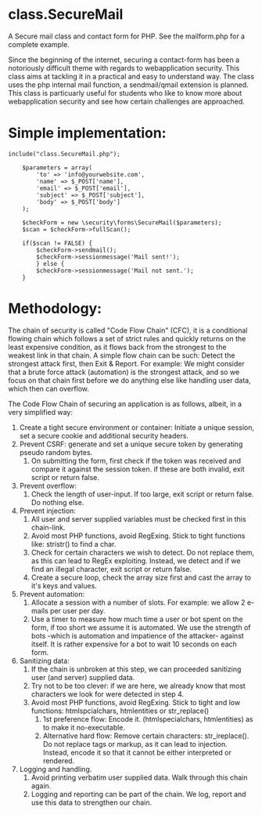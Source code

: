# class.SecureMail

A Secure mail class and contact form for PHP. See the mailform.php for a complete example.

Since the beginning of the internet, securing a contact-form has been a notoriously difficult theme with regards to webapplication security. This class aims at tackling it in a practical and easy to understand way. The class uses the php internal mail function, a sendmail/qmail extension is planned. This class is particuarly useful for students who like to know more about webapplication security and see how certain challenges are approached. 

# Simple implementation:

    include("class.SecureMail.php");

		$parameters = array( 
			'to' => 'info@yourwebsite.com',
			'name' => $_POST['name'],
			'email' => $_POST['email'],			
			'subject' => $_POST['subject'],
			'body' => $_POST['body']
		);
			
		$checkForm = new \security\forms\SecureMail($parameters);
		$scan = $checkForm->fullScan(); 
			
		if($scan != FALSE) {
			$checkForm->sendmail();
			$checkForm->sessionmessage('Mail sent!'); 
			} else {
			$checkForm->sessionmessage('Mail not sent.');
		}
		
# Methodology:

The chain of security is called "Code Flow Chain" (CFC), it is a conditional flowing chain which follows a set of strict rules and quickly returns on the least expensive condition, as it flows back from the strongest to the weakest link in that chain. A simple flow chain can be such: Detect the strongest attack first, then Exit & Report. For example: We might consider that a brute force attack (automation) is the strongest attack, and so we focus on that chain first before we do anything else like handling user data, which then can overflow.

The Code Flow Chain of securing an application is as follows, albeit, in a very simplified way:

1. Create a tight secure environment or container: Initiate a unique session, set a secure cookie and additional security headers. 
2. Prevent CSRF: generate and set a unique secure token by generating pseudo random bytes. 
	1. On submitting the form, first check if the token was received and compare it against the session token.
	if these are both invalid, exit script or return false.
3. Prevent overflow: 
	1. Check the length of user-input. If too large, exit script or return false. Do nothing else.
4. Prevent injection: 
	1. All user and server supplied variables must be checked first in this chain-link.
	2. Avoid most PHP functions, avoid RegExing. Stick to tight functions like: stristr() to find a char. 
	3. Check for certain characters we wish to detect. Do not replace them, as this can lead to RegEx exploiting. 
	Instead, we detect and if we find an illegal character, exit script or return false. 
	4. Create a secure loop, check the array size first and cast the array to it's keys and values.
5. Prevent automation:
	1. Allocate a session with a number of slots. For example: we allow 2 e-mails per user per day.
	2. Use a timer to measure how much time a user or bot spent on the form, if too short we assume it is automated. 
	We use the strength of bots -which is automation and impatience of the attacker- against itself. 
	It is rather expensive for a bot to wait 10 seconds on each form.
6. Sanitizing data:
	1. If the chain is unbroken at this step, we can proceeded sanitizing user (and server) supplied data.
	2. Try not to be too clever: if we are here, we already know that most characters we look for were detected in step 4.
	3. Avoid most PHP functions, avoid RegExing. Stick to tight and low functions: htmlspcialchars, htmlentities or str_replace()
		1. 1st preference flow: Encode it. (htmlspecialchars, htmlentities) as to make it no-executable.
		2. Alternative hard flow: Remove certain characters: str_ireplace(). Do not replace tags or markup, 
		as it can lead to injection. Instead, encode it so that it cannot be either interpreted or rendered.
7. Logging and handling.
	1. Avoid printing verbatim user supplied data. Walk through this chain again.
	2. Logging and reporting can be part of the chain. We log, report and use this data to strengthen our chain.
	
